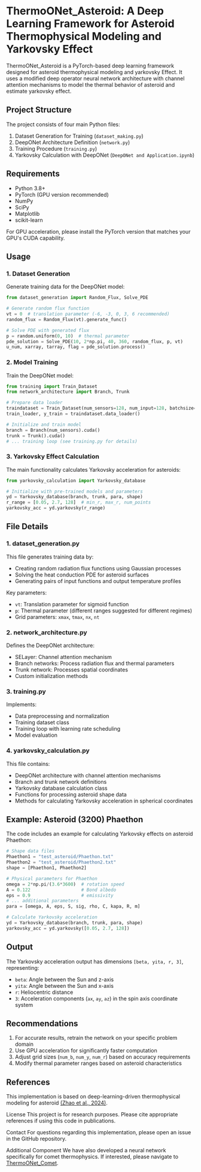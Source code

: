 # ThermoONet_Asteroid: A Deep Learning Framework for Asteroid Thermophysical Modeling and Yarkovsky Effect
ThermoONet_Asteroid is a PyTorch-based deep learning framework designed for asteroid thermophysical modeling and yarkovsky Effect. It uses a modified deep operator neural network architecture with channel attention mechanisms to model the thermal behavior of asteroid and estimate yarkovsky effect.
## Project Structure
The project consists of four main Python files:
1. Dataset Generation for Training (```dataset_making.py```)
2. DeepONet Architecture Definition (```network.py```)
3. Training Procedure (```training.py```)
4. Yarkovsky Calculation with DeepONet (```DeepONet and Application.ipynb```)
## Requirements
* Python 3.8+
* PyTorch (GPU version recommended)
* NumPy
* SciPy
* Matplotlib
* scikit-learn  

For GPU acceleration, please install the PyTorch version that matches your GPU's CUDA capability.
## Usage
### 1. Dataset Generation
Generate training data for the DeepONet model:
```python
from dataset_generation import Random_Flux, Solve_PDE

# Generate random flux function
vt = 0  # translation parameter (-6, -3, 0, 3, 6 recommended)
random_flux = Random_Flux(vt).generate_func()

# Solve PDE with generated flux
p = random.uniform(0, 10)  # thermal parameter
pde_solution = Solve_PDE(10, 2*np.pi, 40, 360, random_flux, p, vt)
u_num, xarray, tarray, flag = pde_solution.process()
```
### 2. Model Training
Train the DeepONet model:
```python
from training import Train_Dataset
from network_architecture import Branch, Trunk

# Prepare data loader
traindataset = Train_Dataset(num_sensors=128, num_input=128, batchsize=400, data_fup=data_fup)
train_loader, y_train = traindataset.data_loader()

# Initialize and train model
branch = Branch(num_sensors).cuda()
trunk = Trunk().cuda()
# ... training loop (see training.py for details)
```
### 3. Yarkovsky Effect Calculation
The main functionality calculates Yarkovsky acceleration for asteroids:
```python
from yarkovsky_calculation import Yarkovsky_database

# Initialize with pre-trained models and parameters
yd = Yarkovsky_database(branch, trunk, para, shape)
r_range = [0.05, 2.7, 128]  # min_r, max_r, num_points
yarkovsky_acc = yd.yarkovsky(r_range)
```
## File Details
### 1. dataset_generation.py
This file generates training data by:
* Creating random radiation flux functions using Gaussian processes
* Solving the heat conduction PDE for asteroid surfaces
* Generating pairs of input functions and output temperature profiles  

Key parameters:
* ```vt```: Translation parameter for sigmoid function
* ```p```: Thermal parameter (different ranges suggested for different regimes)
* Grid parameters: ```xmax```, ```tmax```, ```nx```, ```nt```
### 2. network_architecture.py
Defines the DeepONet architecture:
* SELayer: Channel attention mechanism
* Branch networks: Process radiation flux and thermal parameters
* Trunk network: Processes spatial coordinates
* Custom initialization methods
### 3. training.py
Implements:
* Data preprocessing and normalization
* Training dataset class
* Training loop with learning rate scheduling
* Model evaluation
### 4. yarkovsky_calculation.py
This file contains:
* DeepONet architecture with channel attention mechanisms
* Branch and trunk network definitions
* Yarkovsky database calculation class
* Functions for processing asteroid shape data
* Methods for calculating Yarkovsky acceleration in spherical coordinates 
## Example: Asteroid (3200) Phaethon
The code includes an example for calculating Yarkovsky effects on asteroid Phaethon:
```python
# Shape data files
Phaethon1 = "test_asteroid/Phaethon.txt"
Phaethon2 = "test_asteroid/Phaethon2.txt"
shape = [Phaethon1, Phaethon2]

# Physical parameters for Phaethon
omega = 2*np.pi/(3.6*3600)  # rotation speed
A = 0.122                   # Bond albedo
eps = 0.9                   # emissivity
# ... additional parameters
para = [omega, A, eps, S, sig, rho, C, kapa, R, m]

# Calculate Yarkovsky acceleration
yd = Yarkovsky_database(branch, trunk, para, shape)
yarkovsky_acc = yd.yarkovsky([0.05, 2.7, 128])
```
## Output
The Yarkovsky acceleration output has dimensions ```[beta, yita, r, 3]```, representing:
* ```beta```: Angle between the Sun and z-axis
* ```yita```: Angle between the Sun and x-axis
* ```r```: Heliocentric distance
* ```3```: Acceleration components (```ax```, ```ay```, ```az```) in the spin axis coordinate system
## Recommendations
1. For accurate results, retrain the network on your specific problem domain
2. Use GPU acceleration for significantly faster computation
3. Adjust grid sizes (```num_b```, ```num_y```, ```num_r```) based on accuracy requirements
4. Modify thermal parameter ranges based on asteroid characteristics
## References
This implementation is based on deep-learning-driven thermophysical modeling for asteroid [(Zhao et al., 2024)](https://doi.org/10.1051/0004-6361/202451789).

License
This project is for research purposes. Please cite appropriate references if using this code in publications.

Contact
For questions regarding this implementation, please open an issue in the GitHub repository.

Additional Component
We have also developed a neural network specifically for comet thermophysics. If interested, please navigate to [ThermoONet_Comet](https://github.com/zsjnb7/ThermoONet-Comet.git).
